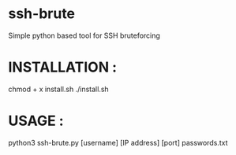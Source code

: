 # ssh-brute
Simple python based tool for SSH bruteforcing

# INSTALLATION : 
chmod + x install.sh
./install.sh

# USAGE : 
python3 ssh-brute.py [username] [IP address] [port] passwords.txt

